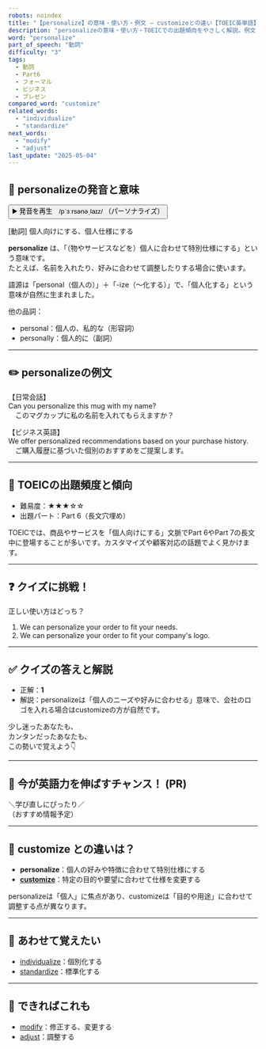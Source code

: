 ```yaml
---
robots: noindex
title: "【personalize】の意味・使い方・例文 ― customizeとの違い【TOEIC英単語】"
description: "personalizeの意味・使い方・TOEICでの出題傾向をやさしく解説。例文・クイズ付きでcustomizeとの違いもわかりやすく学べます。"
word: "personalize"
part_of_speech: "動詞"
difficulty: "3"
tags:
  - 動詞
  - Part6
  - フォーマル
  - ビジネス
  - プレゼン
compared_word: "customize"
related_words:
  - "individualize"
  - "standardize"
next_words:
  - "modify"
  - "adjust"
last_update: "2025-05-04"
---
```


## 🔰 personalizeの発音と意味

<button class="play-audio" onclick="playTTS('personalize')">
  <span class="play-audio-main">
    ▶️ 発音を再生　/pˈɜːrsənəˌlaɪz/
  </span>
  <span class="play-audio-sub">
    （パーソナライズ）
  </span>
</button>

[動詞] 個人向けにする、個人仕様にする

**personalize** は、「（物やサービスなどを）個人に合わせて特別仕様にする」という意味です。  
たとえば、名前を入れたり、好みに合わせて調整したりする場合に使います。

語源は「personal（個人の）」＋「-ize（～化する）」で、「個人化する」という意味が自然に生まれました。

他の品詞：  
- personal：個人の、私的な（形容詞）
- personally：個人的に（副詞）

---

## ✏️ personalizeの例文

【日常会話】  
Can you personalize this mug with my name?  
　このマグカップに私の名前を入れてもらえますか？

【ビジネス英語】  
We offer personalized recommendations based on your purchase history.  
　ご購入履歴に基づいた個別のおすすめをご提案します。

---

## 🎯 TOEICの出題頻度と傾向

- 難易度：★★★☆☆
- 出題パート：Part 6（長文穴埋め）

TOEICでは、商品やサービスを「個人向けにする」文脈でPart 6やPart 7の長文中に登場することが多いです。カスタマイズや顧客対応の話題でよく見かけます。

---

## ❓ クイズに挑戦！

正しい使い方はどっち？

1. We can personalize your order to fit your needs.  
2. We can personalize your order to fit your company's logo.

---

## ✅ クイズの答えと解説

- 正解：**1**
- 解説：personalizeは「個人のニーズや好みに合わせる」意味で、会社のロゴを入れる場合はcustomizeの方が自然です。

少し迷ったあなたも、  
カンタンだったあなたも、  
この勢いで覚えよう👇️

---

## 🚀 今が英語力を伸ばすチャンス！ (PR)

<div class="info-center">
＼学び直しにぴったり／<br>  
（おすすめ情報予定）
</div>

---

## 🤔  customize との違いは？

- **personalize**：個人の好みや特徴に合わせて特別仕様にする
- **[customize](/word/customize)**：特定の目的や要望に合わせて仕様を変更する

personalizeは「個人」に焦点があり、customizeは「目的や用途」に合わせて調整する点が異なります。

---

## 🧩 あわせて覚えたい

- [individualize](/word/individualize)：個別化する
- [standardize](/word/standardize)：標準化する

---

## 📖 できればこれも

- [modify](/word/modify)：修正する、変更する
- [adjust](/word/adjust)：調整する

<!-- cvid: aid02_bid41 -->
